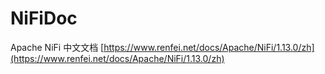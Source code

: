 # NiFiDoc
Apache NiFi 中文文档 [https://www.renfei.net/docs/Apache/NiFi/1.13.0/zh](https://www.renfei.net/docs/Apache/NiFi/1.13.0/zh)
